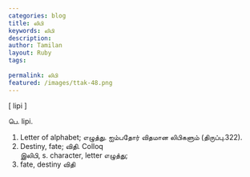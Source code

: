 ```yaml
---
categories: blog
title: லிபி
keywords: லிபி
description: 
author: Tamilan
layout: Ruby
tags: 
 
permalink: லிபி
featured: /images/ttak-48.png
---
```

  
[ lipi ]  
  
பெ. lipi.   
1. Letter of alphabet; எழுத்து. ஐம்பதோர் விதமான லிபிகளும் (திருப்பு.322).   
2. Destiny, fate; விதி. Colloq  
இலிபி, s. character, letter எழுத்து;   
2. fate, destiny விதி